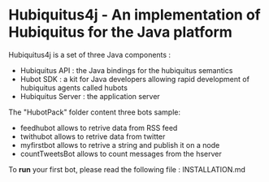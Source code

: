 # Hubiquitus4j - An implementation of Hubiquitus for the Java platform

Hubiquitus4j is a set of three Java components :

* Hubiquitus API : the Java bindings for the hubiquitus semantics
* Hubot SDK : a kit for Java developers allowing rapid development of hubiquitus agents called hubots
* Hubiquitus Server : the application server

The "HubotPack" folder content three bots sample:

* feedhubot allows to retrive data from RSS feed
* twithubot allows to retrive data from twitter
* myfirstbot allows to retrive a string and publish it on a node
* countTweetsBot allows to count messages from the hserver 

To **run** your first bot, please read the following file : INSTALLATION.md